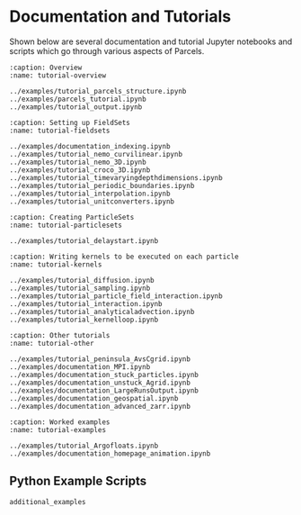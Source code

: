 # Documentation and Tutorials

Shown below are several documentation and tutorial Jupyter notebooks and scripts which go through various aspects of Parcels.

```{nbgallery}
:caption: Overview
:name: tutorial-overview

../examples/tutorial_parcels_structure.ipynb
../examples/parcels_tutorial.ipynb
../examples/tutorial_output.ipynb
```

```{nbgallery}
:caption: Setting up FieldSets
:name: tutorial-fieldsets

../examples/documentation_indexing.ipynb
../examples/tutorial_nemo_curvilinear.ipynb
../examples/tutorial_nemo_3D.ipynb
../examples/tutorial_croco_3D.ipynb
../examples/tutorial_timevaryingdepthdimensions.ipynb
../examples/tutorial_periodic_boundaries.ipynb
../examples/tutorial_interpolation.ipynb
../examples/tutorial_unitconverters.ipynb
```

```{nbgallery}
:caption: Creating ParticleSets
:name: tutorial-particlesets

../examples/tutorial_delaystart.ipynb
```

```{nbgallery}
:caption: Writing kernels to be executed on each particle
:name: tutorial-kernels

../examples/tutorial_diffusion.ipynb
../examples/tutorial_sampling.ipynb
../examples/tutorial_particle_field_interaction.ipynb
../examples/tutorial_interaction.ipynb
../examples/tutorial_analyticaladvection.ipynb
../examples/tutorial_kernelloop.ipynb
```

```{nbgallery}
:caption: Other tutorials
:name: tutorial-other

../examples/tutorial_peninsula_AvsCgrid.ipynb
../examples/documentation_MPI.ipynb
../examples/documentation_stuck_particles.ipynb
../examples/documentation_unstuck_Agrid.ipynb
../examples/documentation_LargeRunsOutput.ipynb
../examples/documentation_geospatial.ipynb
../examples/documentation_advanced_zarr.ipynb
```

```{nbgallery}
:caption: Worked examples
:name: tutorial-examples

../examples/tutorial_Argofloats.ipynb
../examples/documentation_homepage_animation.ipynb
```

## Python Example Scripts

```{toctree}
additional_examples
```
